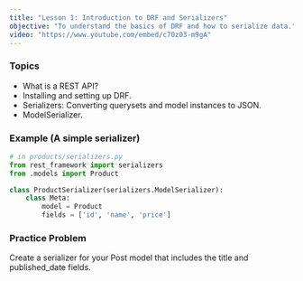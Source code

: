 ```yaml
---
title: "Lesson 1: Introduction to DRF and Serializers"
objective: "To understand the basics of DRF and how to serialize data."
video: "https://www.youtube.com/embed/c70z03-m9gA"
---
```


### Topics

- What is a REST API?
- Installing and setting up DRF.
- Serializers: Converting querysets and model instances to JSON.
- ModelSerializer.

### Example (A simple serializer)

```python
# in products/serializers.py
from rest_framework import serializers
from .models import Product

class ProductSerializer(serializers.ModelSerializer):
    class Meta:
        model = Product
        fields = ['id', 'name', 'price']
```

### Practice Problem

Create a serializer for your Post model that includes the title and published_date fields.
